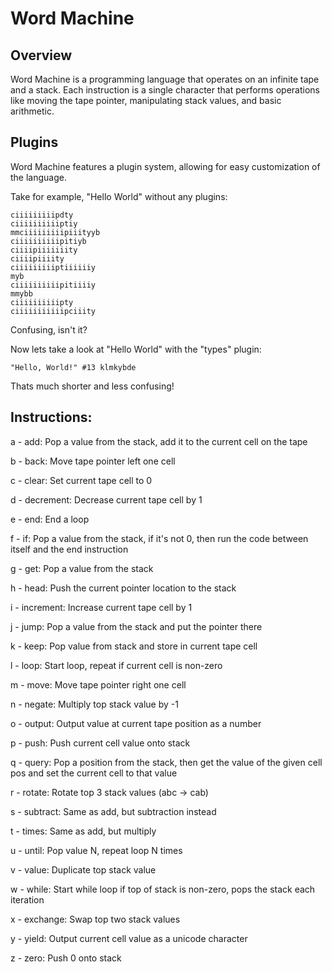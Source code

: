 # Word Machine 

## Overview

Word Machine is a programming language that operates on an infinite tape and a stack. Each instruction is a single character that performs operations like moving the tape pointer, manipulating stack values, and basic arithmetic.

## Plugins

Word Machine features a plugin system, allowing for easy customization of the language.

Take for example, "Hello World" without any plugins:

```
ciiiiiiiiipdty 
ciiiiiiiiiiptiy
mmciiiiiiiiipiiityyb 
ciiiiiiiiiipitiyb 
ciiiipiiiiiiity
ciiiipiiiity 
ciiiiiiiiiptiiiiiiy
myb 
ciiiiiiiiiipitiiiiy
mmybb 
ciiiiiiiiiipty 
ciiiiiiiiiiipciiity 
```

Confusing, isn't it?


Now lets take a look at "Hello World" with the "types" plugin:
```
"Hello, World!" #13 klmkybde
```
Thats much shorter and less confusing! 

## Instructions:
a - add: Pop a value from the stack, add it to the current cell on the tape

b - back: Move tape pointer left one cell

c - clear: Set current tape cell to 0

d - decrement: Decrease current tape cell by 1

e - end: End a loop

f - if: Pop a value from the stack, if it's not 0, then run the code between itself and the end instruction

g - get: Pop a value from the stack

h - head: Push the current pointer location to the stack

i - increment: Increase current tape cell by 1

j - jump: Pop a value from the stack and put the pointer there

k - keep: Pop value from stack and store in current tape cell

l - loop: Start loop, repeat if current cell is non-zero

m - move: Move tape pointer right one cell

n - negate: Multiply top stack value by -1

o - output: Output value at current tape position as a number

p - push: Push current cell value onto stack

q - query: Pop a position from the stack, then get the value of the given cell pos and set the current cell to that value

r - rotate: Rotate top 3 stack values (abc -> cab)

s - subtract: Same as add, but subtraction instead

t -  times: Same as add, but multiply

u - until: Pop value N, repeat loop N times

v - value: Duplicate top stack value

w - while: Start while loop if top of stack is non-zero, pops the stack each iteration

x - exchange: Swap top two stack values

y - yield: Output current cell value as a unicode character

z - zero: Push 0 onto stack
